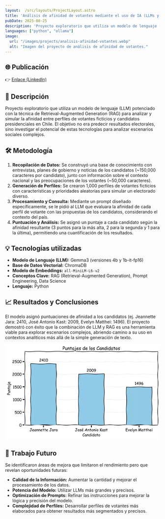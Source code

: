 ```yaml
---
layout:  /src/layouts/ProjectLayout.astro
title: 'Análisis de afinidad de votantes mediante el uso de IA (LLMs y RAG)'
pubDate: 2025-08-25
description: 'Proyecto exploratorio que utiliza un modelo de lenguaje (LLM) potenciado con la técnica de Retrieval-Augmented Generation (RAG) para analizar y simular la afinidad entre perfiles de votantes ficticios y candidatos presidenciales en Chile.'
languages: ["python", "ollama"]
image:
  url: "/images/projects/analisis-afinidad-votantes.webp"
  alt: "Imagen del proyecto de análisis de afinidad de votantes."
---
```


## 🌐 Publicación
👉 <a href="https://www.linkedin.com/posts/matiaspachecob_ia-ml-chile-activity-7353160139022946305-epwh?utm_source=share&utm_medium=member_desktop&rcm=ACoAACbyAswBnDw6SCck44cG1wmBR5cQzl4Fz8Y" target="_blank">Enlace (LinkedIn)</a>

## 📝 Descripción

Proyecto exploratorio que utiliza un modelo de lenguaje (LLM) potenciado con la técnica de Retrieval-Augmented Generation (RAG) para analizar y simular la afinidad entre perfiles de votantes ficticios y candidatos presidenciales en Chile. El objetivo no era predecir resultados electorales, sino investigar el potencial de estas tecnologías para analizar escenarios sociales complejos.

## 🛠️ Metodología

1.  **Recopilación de Datos:** Se construyó una base de conocimiento con entrevistas, planes de gobierno y noticias de los candidatos (~150,000 caracteres por candidato), junto con información sobre el contexto nacional y las preocupaciones de los votantes (~50,000 caracteres).
2.  **Generación de Perfiles:** Se crearon 1,000 perfiles de votantes ficticios con características y prioridades aleatorias para simular un electorado diverso.
3.  **Procesamiento y Consulta:** Mediante un prompt diseñado específicamente, se le pidió al LLM que evaluara la afinidad de cada perfil de votante con las propuestas de los candidatos, considerando el contexto del país.
4.  **Puntuación y Análisis:** Se asignó un puntaje a cada candidato según la afinidad resultante (3 puntos para la más alta, 2 para la segunda y 1 para la última), permitiendo una cuantificación de los resultados.

## 💡 Tecnologías utilizadas

*   **Modelo de Lenguaje (LLM):** Gemma3 (versiones 4b y 1b-it-fp16)
*   **Base de Datos Vectorial:** ChromaDB
*   **Modelo de Embeddings:** `all-MiniLM-L6-v2`
*   **Conceptos Clave:** RAG (Retrieval-Augmented Generation), Prompt Engineering, Data Science
*   **Lenguaje:** Python

## 📈 Resultados y Conclusiones

El modelo asignó puntuaciones de afinidad a los candidatos (ej. Jeannette Jara: 2410, José Antonio Kast: 2009, Evelyn Matthei: 1496). El proyecto demostró con éxito que la combinación de LLM y RAG es una herramienta viable para explorar escenarios complejos, abriendo camino a su uso en contextos analíticos más allá de la simple generación de texto.

![Texto alternativo para la imagen](/public/images/projects/output.webp)

## 🔮 Trabajo Futuro

Se identificaron áreas de mejora que limitaron el rendimiento pero que revelan oportunidades futuras:
*   **Calidad de la Información:** Aumentar la cantidad y mejorar el procesamiento de los datos.
*   **Potencia del Modelo:** Utilizar LLMs más grandes y precisos.
*   **Optimización de Prompts:** Refinar las instrucciones para mejorar la lógica y precisión del modelo.
*   **Complejidad de Perfiles:** Desarrollar perfiles de votantes más elaborados para obtener resultados más segmentados y precisos.



